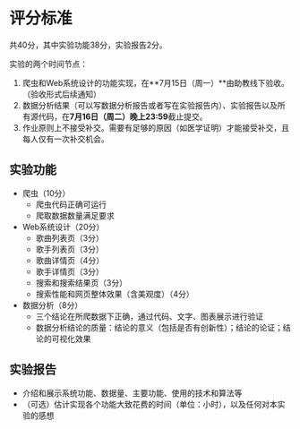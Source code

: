 # 评分标准

共40分，其中实验功能38分，实验报告2分。

实验的两个时间节点：

1. 爬虫和Web系统设计的功能实现，在**7月15日（周一）**由助教线下验收。（验收形式后续通知）
2. 数据分析结果（可以写数据分析报告或者写在实验报告内）、实验报告以及所有源代码，在**7月16日（周二）晚上23:59**截止提交。
3. 作业原则上不接受补交。需要有足够的原因（如医学证明）才能接受补交，且每人仅有一次补交机会。

## 实验功能

* 爬虫（10分）
    * 爬虫代码正确可运行
    * 爬取数据数量满足要求
* Web系统设计（20分）
    * 歌曲列表页（3分）
    * 歌手列表页（3分）
    * 歌曲详情页（4分）
    * 歌手详情页（3分）
    * 搜索和搜索结果页（3分）
    * 搜索性能和网页整体效果（含美观度）（4分）
* 数据分析（8分）
    * 三个结论在所爬数据下正确，通过代码、文字、图表展示进行验证
    * 数据分析结论的质量：结论的意义（包括是否有创新性）；结论的论证；结论的可视化效果

## 实验报告

* 介绍和展示系统功能、数据量、主要功能、使用的技术和算法等
* （可选）估计实现各个功能大致花费的时间（单位：小时），以及任何对本实验的感想